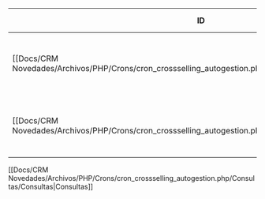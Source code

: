 | ID<br>                                                                                             | Tipo   | Archivo Origen                                                                                                                | Modulo Funcional             | Base de Datos    | Tablas Afectadas            | Joins | Objetivo                                                       | Impacto   | Observacion |
| -------------------------------------------------------------------------------------------------- | ------ | ----------------------------------------------------------------------------------------------------------------------------- | ---------------------------- | ---------------- | --------------------------- | ----- | -------------------------------------------------------------- | --------- | ----------- |
| [[Docs/CRM Novedades/Archivos/PHP/Crons/cron_crossselling_autogestion.php/Consultas/INSERT/Q001\|Q001]] | INSERT | [[Docs/CRM Novedades/Archivos/PHP/Crons/cron_crossselling_autogestion.php/Consultas/Consultas\|cron_crossselling_autogestion.php]] | Asignación Cross Autogestión | gyssrl_novedades | sw_operaciones              | -     | Insertar nuevas operaciones asignadas a vendedores disponibles | Escritura |             |
| [[Docs/CRM Novedades/Archivos/PHP/Crons/cron_crossselling_autogestion.php/Consultas/INSERT/Q002\|Q002]] | INSERT | [[Docs/CRM Novedades/Archivos/PHP/Crons/cron_crossselling_autogestion.php/Consultas/Consultas\|cron_crossselling_autogestion.php]] | Asignación Cross Autogestión | gyssrl_novedades | sw_operacionesObservaciones | -     | Registrar observación sobre la reasignación de la operación    | Escritura |             |

[[Docs/CRM Novedades/Archivos/PHP/Crons/cron_crossselling_autogestion.php/Consultas/Consultas|Consultas]]